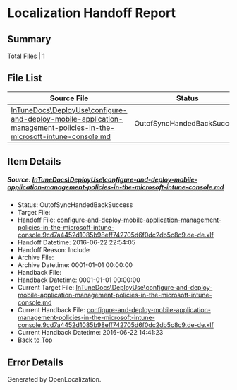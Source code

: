 # <a name='report-top'></a> Localization Handoff Report

## Summary
 Total Files | 1

## File List
 Source File | Status | Details 
 ----------- | ------ | ------- 
 [InTuneDocs\DeployUse\configure-and-deploy-mobile-application-management-policies-in-the-microsoft-intune-console.md](https://github.com/Microsoft/IntuneDocs-pr/blob/bddb2a583ea1c46953016995f0baedc0426fe3de/InTuneDocs/DeployUse/configure-and-deploy-mobile-application-management-policies-in-the-microsoft-intune-console.md) | OutofSyncHandedBackSuccess | [Details](#ae075e5343d251519918da2b74a28ccb57221f8620)

## Item Details
##### <a name='ae075e5343d251519918da2b74a28ccb57221f8620'></a> Source: [InTuneDocs\DeployUse\configure-and-deploy-mobile-application-management-policies-in-the-microsoft-intune-console.md](https://github.com/Microsoft/IntuneDocs-pr/blob/bddb2a583ea1c46953016995f0baedc0426fe3de/InTuneDocs/DeployUse/configure-and-deploy-mobile-application-management-policies-in-the-microsoft-intune-console.md)
* Status: OutofSyncHandedBackSuccess
* Target File: 
* Handoff File: [configure-and-deploy-mobile-application-management-policies-in-the-microsoft-intune-console.9cd7a4452d1085b98eff742705d6f0dc2db5c8c9.de-de.xlf](https://github.com/Microsoft/EM.handoff/blob/d8fe0b5298bf3aa3040ab8ae6610069eb69245ad/ol-handoff/Microsoft/IntuneDocs-pr.de-de/master/configure-and-deploy-mobile-application-management-policies-in-the-microsoft-intune-console.9cd7a4452d1085b98eff742705d6f0dc2db5c8c9.de-de.xlf)
* Handoff Datetime: 2016-06-22 22:54:05
* Handoff Reason: Include
* Archive File: 
* Archive Datetime: 0001-01-01 00:00:00
* Handback File: 
* Handback Datetime: 0001-01-01 00:00:00
* Current Target File: [InTuneDocs\DeployUse\configure-and-deploy-mobile-application-management-policies-in-the-microsoft-intune-console.md](https://github.com/Microsoft/IntuneDocs-pr.de-de/blob/074a3c94b7da11b19751f72d566bf461188cba87/InTuneDocs/DeployUse/configure-and-deploy-mobile-application-management-policies-in-the-microsoft-intune-console.md)
* Current Handback File: [configure-and-deploy-mobile-application-management-policies-in-the-microsoft-intune-console.9cd7a4452d1085b98eff742705d6f0dc2db5c8c9.de-de.xlf](https://github.com/Microsoft/EM.handback/blob/52d95f81751a591313efe1c0deaf3fe628b6e420/ol-handback/Microsoft/IntuneDocs-pr.de-de/master/configure-and-deploy-mobile-application-management-policies-in-the-microsoft-intune-console.9cd7a4452d1085b98eff742705d6f0dc2db5c8c9.de-de.xlf)
* Current Handback Datetime: 2016-06-22 14:41:23
* [Back to Top](#report-top)


## Error Details

Generated by OpenLocalization.
